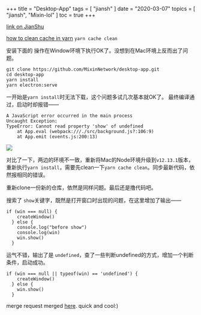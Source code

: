 +++
title = "Desktop-App"
tags = [
    "jiansh"
]
date = "2020-03-07"
topics = [
    "jiansh",
    "Mixin-lol"
]
toc = true
+++



[link on JianShu](https://www.jianshu.com/p/4d8f6ef0586c)

[how to clean cache in yarn](https://stackoverflow.com/questions/39991508/how-to-clear-cache-in-yarn)
`yarn cache clean`

安装下面的 操作在Window环境下执行OK了。没想到在Mac环境上反而出了问题。
```
git clone https://github.com/MixinNetwork/desktop-app.git
cd desktop-app
yarn install
yarn electron:serve
```

一开始是`yarn install`时无法下载，这个问题多试几次基本就OK了。 最终编译通过，启动时却报错——
```
A JavaScript error occurred in the main process
Uncaught Exception:
TypeError: Cannot read property 'show' of undefined
    at App.eval (webpack:///./src/background.js?:106:9)
    at App.emit (events.js:200:13)
```
![](https://upload-images.jianshu.io/upload_images/3296949-11b04e9ff53924ed.png?imageMogr2/auto-orient/strip%7CimageView2/2/w/1240)

对比了一下，两边的环境不一致，重新将Mac的Node环境升级到`v12.13.1`版本，重新执行`yarn install`，需要先clean一下`yarn cache clean`。同步最新代码，依然报相同的错误。 

重新clone一份新的仓库，依然是同样问题。最后还是撸代码吧。

搜索了 `show`关键字，既然是打开窗口时出现的问题，在这里增加了输出——
```
if (win === null) {
    createWindow()
  } else {
    console.log("before show")
    console.log(win)
    win.show()
  }
```
运气不错，输出了是 `undefined`，查了一些判断undefined的方式，增加一个判断条件，启动成功。
```
if (win === null || typeof(win) == 'undefined') {
    createWindow()
  } else {
    win.show()
  }
```

merge request merged [here](https://github.com/MixinNetwork/desktop-app/pull/266). quick and cool:) 
